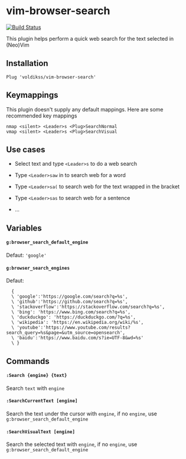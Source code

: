 # vim-browser-search

[![Build Status](https://travis-ci.org/voldikss/vim-browser-search.svg?branch=master)](https://travis-ci.org/voldikss/vim-browser-search)

This plugin helps perform a quick web search for the text selected in (Neo)Vim

## Installation

```vim
Plug 'voldikss/vim-browser-search'
```

## Keymappings

This plugin doesn't supply any default mappings. Here are some recommended key mappings

```vim
nmap <silent> <Leader>s <Plug>SearchNormal
vmap <silent> <Leader>s <Plug>SearchVisual
```

## Use cases

- Select text and type `<Leader>s` to do a web search

- Type `<Leader>saw` in to search web for a word

- Type `<Leader>sa(` to search web for the text wrapped in the bracket

- Type `<Leader>sas` to search web for a sentence

- ...

## Variables

#### **`g:browser_search_default_engine`**

Defaut: `'google'`

#### **`g:browser_search_engines`**

Defaut:

```vim
  {
  \ 'google':'https://google.com/search?q=%s',
  \ 'github':'https://github.com/search?q=%s',
  \ 'stackoverflow':'https://stackoverflow.com/search?q=%s',
  \ 'bing': 'https://www.bing.com/search?q=%s',
  \ 'duckduckgo': 'https://duckduckgo.com/?q=%s',
  \ 'wikipedia': 'https://en.wikipedia.org/wiki/%s',
  \ 'youtube':'https://www.youtube.com/results?search_query=%s&page=&utm_source=opensearch',
  \ 'baidu':'https://www.baidu.com/s?ie=UTF-8&wd=%s'
  \ }
```

## Commands

#### `:Search {engine} {text}`

Search `text` with `engine`

#### `:SearchCurrentText [engine]`

Search the text under the cursor with `engine`, if no `engine`, use `g:browser_search_default_engine`

#### `:SearchVisualText [engine]`

Search the selected text with `engine`, if no `engine`, use `g:browser_search_default_engine`
